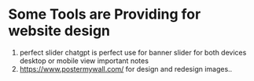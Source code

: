 # Some Tools are Providing for website design
1. perfect slider chatgpt is perfect use for banner slider for both devices desktop or mobile view important notes
2. https://www.postermywall.com/ for design and redesign images..
